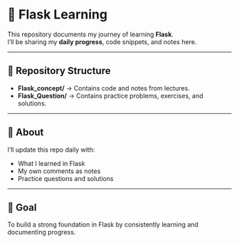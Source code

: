 # 📘 Flask Learning  

This repository documents my journey of learning **Flask**.  
I’ll be sharing my **daily progress**, code snippets, and notes here.  

---

## 📂 Repository Structure  
- **Flask_concept/** → Contains code and notes from lectures.  
- **Flask_Question/** → Contains practice problems, exercises, and solutions.  

---

## 📝 About  
I’ll update this repo daily with:  
- What I learned in Flask  
- My own comments as notes  
- Practice questions and solutions  

---

## 🚀 Goal  
To build a strong foundation in Flask by consistently learning and documenting progress.  
